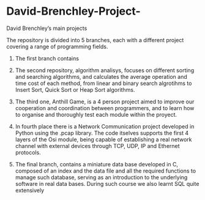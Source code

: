# David-Brenchley-Project-
David Brenchley’s main projects 

The repository is divided into 5 branches, each with a different project covering a range of programming fields.

1) The first branch contains

2) The second repository, algorithm analisys, focuses on different sorting and searching algorithms, and calculates the average operation and time cost of each method, from linear and binary search algrotihms to Insert Sort, Quick Sort or Heap Sort algorithms.

3) The third one, Anthill Game, is a 4 person project aimed to improve our cooperation and coordination between programmers, and to learn how to organise and thoroughly test each module within the proyect.

4)  In fourth place there is a Network Communication project developed in Python using the .pcap library. The code itselves supports the first 4 layers of the Osi module, being capable of establishing a real network channel with external devices through TCP, UDP, IP and Ethernet protocols.

5)  The final branch, contains a miniature data base developed in C, composed of an index and the data file and all the required functions to manage such database, serving as an introduction to the underlying software in real data bases. During such course we also learnt SQL quite extensively
